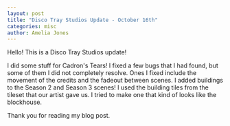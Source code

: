 ```yaml
---
layout: post
title: "Disco Tray Studios Update - October 16th"
categories: misc
author: Amelia Jones
---
```


Hello! This is a Disco Tray Studios update!

I did some stuff for Cadron's Tears!
I fixed a few bugs that I had found, but some of them I did not completely resolve. Ones I fixed include the movement of the credits and the fadeout between scenes.
I added buildings to the Season 2 and Season 3 scenes! I used the building tiles from the tileset that our artist gave us. I tried to make one that kind of looks like the blockhouse.

Thank you for reading my blog post.

